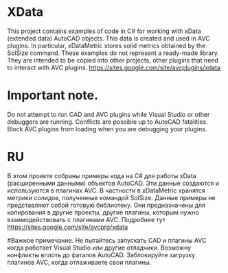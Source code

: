# XData

This project contains examples of code in C# for working with xData (extended data) AutoCAD objects. This data is created and used in AVC plugins. In particular, xDataMetric stores solid metrics obtained by the SolSize command.
These examples do not represent a ready-made library. They are intended to be copied into other projects, other plugins that need to interact with AVC plugins.
https://sites.google.com/site/avcplugins/xdata

# Important note. 
Do not attempt to run CAD and AVC plugins while Visual Studio or other debuggers are running. Conflicts are possible up to AutoCAD fatalities. Block AVC plugins from loading when you are debugging your plugins.

# RU

В этом проекте собраны примеры кода на C# для работы xData (расширенными данными) объектов AutoCAD. Эти данные создаются и используются в плагинах AVC. В частности в xDataMetric хранятся метрики солидов, полученные командой SolSize.
Данные примеры не представляют собой готовую библиотеку. Они предназначены для копирования в другие проекты, другие плагины, которым нужно взаимодействовать с плагинами AVC.
Подробнее тут https://sites.google.com/site/avcprg/xdata

#Важное примечание. 
Не пытайтесь запускать CAD и плагины AVC когда работает Visual Studio или другие отладчики. Возможну конфликты вплоть до фаталов AutoCAD. Заблокируйте загрузку плагинов AVC, когда отлаживаете свои плагины.
